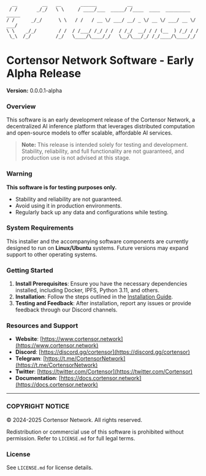 ```
  __         __   __       ______           __
 / /       _/_/   \ \     / ____/___  _____/ /____  ____  _________  _____
/ /      _/_/      \ \   / /   / __ \/ ___/ __/ _ \/ __ \/ ___/ __ \/ ___/
\ \    _/_/        / /  / /___/ /_/ / /  / /_/  __/ / / (__  ) /_/ / /
 \_\  /_/         /_/   \____/\____/_/   \__/\___/_/ /_/____/\____/_/

```
# Cortensor Network Software - Early Alpha Release

**Version:** 0.0.0.1-alpha

### Overview

This software is an early development release of the Cortensor Network, a decentralized AI inference platform that leverages distributed computation and open-source models to offer scalable, affordable AI services.

> **Note:** This release is intended solely for testing and development. Stability, reliability, and full functionality are not guaranteed, and production use is not advised at this stage.

### Warning

**This software is for testing purposes only.**  
- Stability and reliability are not guaranteed.
- Avoid using it in production environments.
- Regularly back up any data and configurations while testing.

### System Requirements

This installer and the accompanying software components are currently designed to run on **Linux/Ubuntu** systems. Future versions may expand support to other operating systems.

### Getting Started

1. **Install Prerequisites**: Ensure you have the necessary dependencies installed, including Docker, IPFS, Python 3.11, and others.
2. **Installation**: Follow the steps outlined in the [Installation Guide](https://docs.cortensor.network/getting-started/installation-and-setup).
3. **Testing and Feedback**: After installation, report any issues or provide feedback through our Discord channels.

### Resources and Support

- **Website**: [https://www.cortensor.network](https://www.cortensor.network)
- **Discord**: [https://discord.gg/cortensor](https://discord.gg/cortensor)
- **Telegram**: [https://t.me/CortensorNetwork](https://t.me/CortensorNetwork)
- **Twitter**: [https://twitter.com/Cortensor](https://twitter.com/Cortensor)
- **Documentation**: [https://docs.cortensor.network](https://docs.cortensor.network)

---

### COPYRIGHT NOTICE

© 2024-2025 Cortensor Network. All rights reserved.  

Redistribution or commercial use of this software is prohibited without permission. Refer to `LICENSE.md` for full legal terms.

### License

See `LICENSE.md` for license details.
